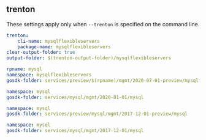 
## trenton

These settings apply only when `--trenton` is specified on the command line.

``` yaml $(trenton)
trenton:
    cli-name: mysqlflexibleservers
    package-name: mysqlflexibleservers
clear-output-folder: true
output-folder: $(trenton-output-folder)/mysqlflexibleservers
```

``` yaml $(tag) == 'package-2020-07-01-preview' && $(trenton)
rpname: mysql
namespace: mysqlflexibleservers
gosdk-folder: services/preview/$(rpname)/mgmt/2020-07-01-preview/mysqlflexibleservers
```

``` yaml $(tag) == 'package-2020-01-01' && $(trenton)
namespace: mysql
gosdk-folder: services/mysql/mgmt/2020-01-01/mysql
```

``` yaml $(tag) == 'package-2017-12-01-preview' && $(trenton)
namespace: mysql
gosdk-folder: services/preview/mysql/mgmt/2017-12-01-preview/mysql
```

``` yaml $(tag) == 'package-2017-12-01' && $(trenton)
namespace: mysql
gosdk-folder: services/mysql/mgmt/2017-12-01/mysql
```
